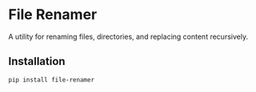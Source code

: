 # File Renamer

A utility for renaming files, directories, and replacing content recursively.

## Installation

```bash
pip install file-renamer
